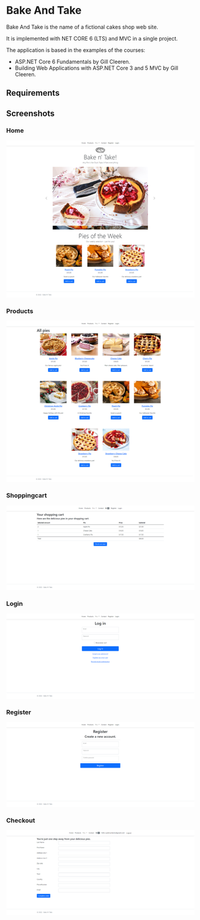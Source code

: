 # Bake And Take

Bake And Take is the name of a fictional cakes shop web site. 

It is implemented with NET CORE 6 (LTS) and MVC in a single project.

The application is based in the examples of the courses: 
* ASP.NET Core 6 Fundamentals by Gill Cleeren.
* Building Web Applications with ASP.NET Core 3 and 5 MVC by Gill Cleeren.

## Requirements



## Screenshots

### Home
![home](screencaptures/home.png)

### Products
![products](screencaptures/products.png)

### Shoppingcart
![shoppingcart](screencaptures/shoppingcart.png)

### Login
![login](screencaptures/login.png)

### Register
![register](screencaptures/register.png)

### Checkout
![checkout](screencaptures/checkout.png)